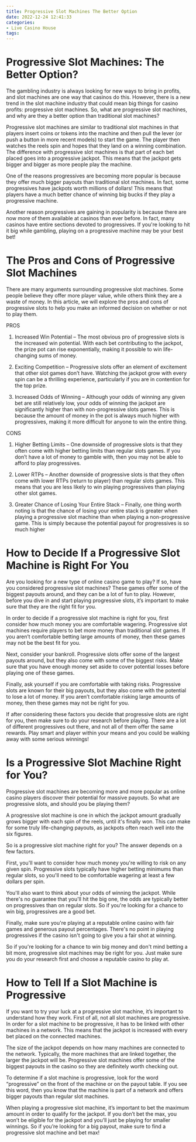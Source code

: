 ```yaml
---
title: Progressive Slot Machines The Better Option
date: 2022-12-24 12:41:33
categories:
- Live Casino House
tags:
---
```



#  Progressive Slot Machines: The Better Option?

The gambling industry is always looking for new ways to bring in profits, and slot machines are one way that casinos do this. However, there is a new trend in the slot machine industry that could mean big things for casino profits: progressive slot machines. So, what are progressive slot machines, and why are they a better option than traditional slot machines?

Progressive slot machines are similar to traditional slot machines in that players insert coins or tokens into the machine and then pull the lever (or push a button in more recent models) to start the game. The player then watches the reels spin and hopes that they land on a winning combination. The difference with progressive slot machines is that part of each bet placed goes into a progressive jackpot. This means that the jackpot gets bigger and bigger as more people play the machine.

One of the reasons progressives are becoming more popular is because they offer much bigger payouts than traditional slot machines. In fact, some progressives have jackpots worth millions of dollars! This means that players have a much better chance of winning big bucks if they play a progressive machine.

Another reason progressives are gaining in popularity is because there are now more of them available at casinos than ever before. In fact, many casinos have entire sections devoted to progressives. If you're looking to hit it big while gambling, playing on a progressive machine may be your best bet!

#  The Pros and Cons of Progressive Slot Machines

There are many arguments surrounding progressive slot machines. Some people believe they offer more player value, while others think they are a waste of money. In this article, we will explore the pros and cons of progressive slots to help you make an informed decision on whether or not to play them.

PROS

1. Increased Win Potential – The most obvious pro of progressive slots is the increased win potential. With each bet contributing to the jackpot, the prize pot can rise exponentially, making it possible to win life-changing sums of money.

2. Exciting Competition – Progressive slots offer an element of excitement that other slot games don’t have. Watching the jackpot grow with every spin can be a thrilling experience, particularly if you are in contention for the top prize.

3. Increased Odds of Winning – Although your odds of winning any given bet are still relatively low, your odds of winning the jackpot are significantly higher than with non-progressive slots games. This is because the amount of money in the pot is always much higher with progressives, making it more difficult for anyone to win the entire thing.

CONS

1. Higher Betting Limits – One downside of progressive slots is that they often come with higher betting limits than regular slots games. If you don’t have a lot of money to gamble with, then you may not be able to afford to play progressives.

2. Lower RTPs – Another downside of progressive slots is that they often come with lower RTPs (return to player) than regular slots games. This means that you are less likely to win playing progressives than playing other slot games.

3. Greater Chance of Losing Your Entire Stack – Finally, one thing worth noting is that the chance of losing your entire stack is greater when playing a progressive slot machine than when playing a non-progressive game. This is simply because the potential payout for progressives is so much higher

#  How to Decide If a Progressive Slot Machine is Right For You

Are you looking for a new type of online casino game to play? If so, have you considered progressive slot machines? These games offer some of the biggest payouts around, and they can be a lot of fun to play. However, before you dive in and start playing progressive slots, it’s important to make sure that they are the right fit for you.

In order to decide if a progressive slot machine is right for you, first consider how much money you are comfortable wagering. Progressive slot machines require players to bet more money than traditional slot games. If you aren’t comfortable betting large amounts of money, then these games may not be the best fit for you.

Next, consider your bankroll. Progressive slots offer some of the largest payouts around, but they also come with some of the biggest risks. Make sure that you have enough money set aside to cover potential losses before playing one of these games.

Finally, ask yourself if you are comfortable with taking risks. Progressive slots are known for their big payouts, but they also come with the potential to lose a lot of money. If you aren’t comfortable risking large amounts of money, then these games may not be right for you.

If after considering these factors you decide that progressive slots are right for you, then make sure to do your research before playing. There are a lot of different progressives out there, and not all of them offer the same rewards. Play smart and player within your means and you could be walking away with some serious winnings!

#  Is a Progressive Slot Machine Right for You?

Progressive slot machines are becoming more and more popular as online casino players discover their potential for massive payouts. So what are progressive slots, and should you be playing them?

A progressive slot machine is one in which the jackpot amount gradually grows bigger with each spin of the reels, until it's finally won. This can make for some truly life-changing payouts, as jackpots often reach well into the six figures.

So is a progressive slot machine right for you? The answer depends on a few factors.

First, you'll want to consider how much money you're willing to risk on any given spin. Progressive slots typically have higher betting minimums than regular slots, so you'll need to be comfortable wagering at least a few dollars per spin.

You'll also want to think about your odds of winning the jackpot. While there's no guarantee that you'll hit the big one, the odds are typically better on progressives than on regular slots. So if you're looking for a chance to win big, progressives are a good bet.

Finally, make sure you're playing at a reputable online casino with fair games and generous payout percentages. There's no point in playing progressives if the casino isn't going to give you a fair shot at winning.

So if you're looking for a chance to win big money and don't mind betting a bit more, progressive slot machines may be right for you. Just make sure you do your research first and choose a reputable casino to play at.

#  How to Tell If a Slot Machine is Progressive

If you want to try your luck at a progressive slot machine, it’s important to understand how they work. First of all, not all slot machines are progressive. In order for a slot machine to be progressive, it has to be linked with other machines in a network. This means that the jackpot is increased with every bet placed on the connected machines.

The size of the jackpot depends on how many machines are connected to the network. Typically, the more machines that are linked together, the larger the jackpot will be. Progressive slot machines offer some of the biggest payouts in the casino so they are definitely worth checking out.

To determine if a slot machine is progressive, look for the word “progressive” on the front of the machine or on the payout table. If you see this word, then you know that the machine is part of a network and offers bigger payouts than regular slot machines.

When playing a progressive slot machine, it’s important to bet the maximum amount in order to qualify for the jackpot. If you don’t bet the max, you won’t be eligible for the jackpot and you’ll just be playing for smaller winnings. So if you’re looking for a big payout, make sure to find a progressive slot machine and bet max!